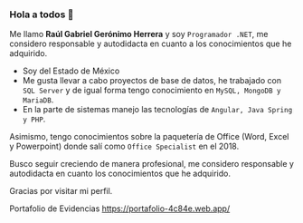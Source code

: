 ### Hola a todos 👋
Me llamo **Raúl Gabriel Gerónimo Herrera** y soy `Programador .NET`, me considero responsable y autodidacta en cuanto a los conocimientos que he adquirido.

- Soy del Estado de México
- Me gusta llevar a cabo proyectos de base de datos, he trabajado con `SQL Server` y de igual forma tengo conocimiento en `MySQL, MongoDB y MariaDB`.
- En la parte de sistemas manejo las tecnologías de `Angular, Java Spring y PHP`.

Asimismo, tengo conocimientos sobre la paquetería de Office (Word, Excel y Powerpoint) donde salí como `Office Specialist` en el 2018.

Busco seguir creciendo de manera profesional, me considero responsable y autodidacta en cuanto los conocimientos que he adquirido.

Gracias por visitar mi perfil.

Portafolio de Evidencias
https://portafolio-4c84e.web.app/
